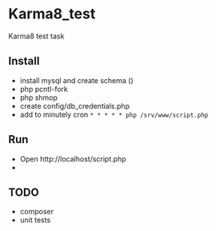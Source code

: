 # Karma8_test
Karma8 test task

## Install 

- install mysql and create schema () 
- php pcntl-fork
- php shmop
- create config/db_credentials.php
- add to minutely cron
 ```* * * * * php /srv/www/script.php```

## Run

- Open http://localhost/script.php
- 

## TODO

- composer
- unit tests